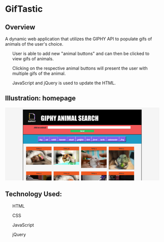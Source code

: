# GifTastic

## Overview
A dynamic web application that utilizes the GIPHY API to populate gifs of animals of the user's choice. 
<ul>
	User is able to add new "animal buttons" and can then be clicked to view gifs of animals. 
</ul>
<ul>
	Clicking on the respective animal buttons will present the user with multiple gifs of the animal.
</ul>
<ul>
	JavaScript and jQuery is used to update the HTML. 
</ul>


## Illustration: homepage
<img src="assets/images/screenshot.png">

## Technology Used:
<ul>HTML</ul>
<ul>CSS</ul>
<ul>JavaScript</ul>
<ul>jQuery</ul>

